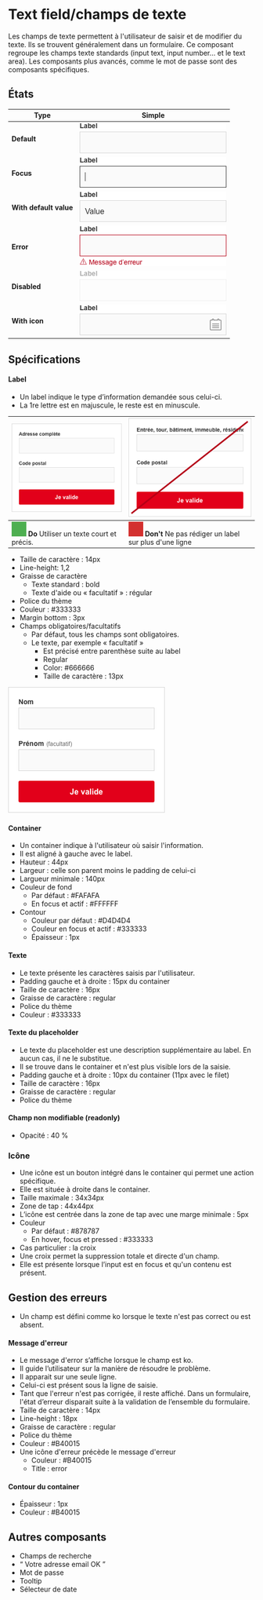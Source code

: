 # Text field/champs de texte

Les champs de texte permettent à l'utilisateur de saisir et de modifier du texte. Ils se trouvent généralement dans un formulaire. Ce composant regroupe les champs texte standards (input text, input number… et le text area). Les composants plus avancés, comme le mot de passe sont des composants spécifiques.


## États

Type | Simple
------------ | ------------- |
**Default** | ![textfield__default](design/textfield__default.png)
**Focus** |![textfield__focus](design/textfield__focus.png)
**With default value** |  ![textfield__with-default-value](design/textfield__with-default-value.png)
**Error** | ![textfield__error](design/textfield__error.png)
**Disabled** | ![textfield__disabled](design/textfield__disabled.png)
**With icon** | ![textfield__with-icon-right](design/textfield__with-icon-right.png)

## Spécifications
#### Label
- Un label indique le type d’information demandée sous celui-ci.
- La 1re lettre est en majuscule, le reste est en minuscule.

![textfield__ex__label__do](design/textfield__ex__label__do.png)  |![textfield__ex__label__dont](design/textfield__ex__label__dont.png)
------------ | -------------
  ![Rectangle vert](design/rectangle-vert.png) **Do** Utiliser un texte court et précis. | ![Rectangle rouge](design/rectangle-rouge.png) **Don't** Ne pas rédiger un label sur plus d'une ligne

- Taille de caractère : 14px
- Line-height: 1,2
- Graisse de caractère
  - Texte standard : bold
  - Texte d'aide ou «&nbsp;facultatif&nbsp;» : régular
- Police du thème
- Couleur : #333333
- Margin bottom : 3px
- Champs obligatoires/facultatifs
  - Par défaut, tous les champs sont obligatoires.
  - Le texte, par exemple «&nbsp;facultatif&nbsp;»
    - Est précisé entre parenthèse suite au label
    - Regular
    - Color: #666666
    - Taille de caractère : 13px

![textfield__ex__champs-obligatoire-facultatif](design/textfield__ex__champs-obligatoire-facultatif.png)

#### Container
- Un container indique à l'utilisateur où saisir l'information.
- Il est aligné à gauche avec le label.
- Hauteur : 44px
- Largeur : celle son parent moins le padding de celui-ci
- Largueur minimale : 140px
- Couleur de fond
  - Par défaut : #FAFAFA
  - En focus et actif : #FFFFFF
- Contour
  - Couleur par défaut : #D4D4D4
  - Couleur en focus et actif : #333333
  - Épaisseur : 1px

#### Texte
  - Le texte présente les caractères saisis par l'utilisateur.
  - Padding gauche et à droite : 15px du container
  - Taille de caractère : 16px
  - Graisse de caractère : regular
  - Police du thème
  - Couleur : #333333

#### Texte du placeholder
- Le texte du placeholder est une description supplémentaire au label. En aucun cas, il ne le substitue.
- Il se trouve dans le container et n'est plus visible lors de la saisie.
- Padding gauche et à droite : 10px du container (11px avec le filet)
- Taille de caractère : 16px
- Graisse de caractère : regular
- Police du thème

#### Champ non modifiable (readonly)
  - Opacité : 40 %

### Icône
- Une icône est un bouton intégré dans le container qui permet une action spécifique.
- Elle est située à droite dans le container.
- Taille maximale : 34x34px
- Zone de tap : 44x44px
- L’icône est centrée dans la zone de tap avec une marge minimale : 5px
- Couleur
  - Par défaut : #878787
  - En hover, focus et pressed : #333333
- Cas particulier : la croix
 - Une croix permet la suppression totale et directe d'un champ.
 - Elle est présente lorsque l’input est en focus et qu'un contenu est présent.

## Gestion des erreurs
- Un champ est défini comme ko lorsque le texte n'est pas correct ou est absent.

#### Message d'erreur
- Le message d'error s’affiche lorsque le champ est ko.
- Il guide l’utilisateur sur la manière de résoudre le problème.
- Il apparait sur une seule ligne.
- Celui-ci est présent sous la ligne de saisie.
- Tant que l'erreur n'est pas corrigée, il reste affiché. Dans un formulaire, l'état d’erreur disparait suite à la validation de l’ensemble du formulaire.
- Taille de caractère : 14px
- Line-height : 18px
- Graisse de caractère : regular
- Police du thème
- Couleur : #B40015
- Une icône d'erreur précède le message d'erreur
  - Couleur : #B40015
  - Title : error

#### Contour du container
  - Épaisseur : 1px
  - Couleur : #B40015


## Autres composants
- Champs de recherche
- “ Votre adresse email OK ”
- Mot de passe
- Tooltip
- Sélecteur de date
